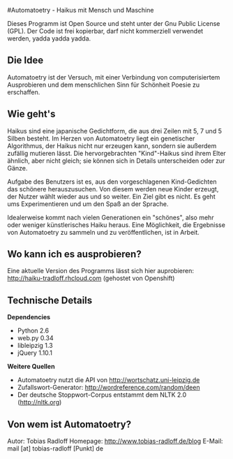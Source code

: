 #Automatoetry - Haikus mit Mensch und Maschine

Dieses Programm ist Open Source und steht unter der Gnu Public License (GPL). Der Code ist frei kopierbar, darf nicht kommerziell verwendet werden, yadda yadda yadda.

## Die Idee

Automatoetry ist der Versuch, mit einer Verbindung von computerisiertem Ausprobieren und dem menschlichen Sinn für Schönheit Poesie zu erschaffen.

## Wie geht's

Haikus sind eine japanische Gedichtform, die aus drei Zeilen mit 5, 7 und 5 Silben besteht. Im Herzen von Automatoetry liegt ein genetischer Algorithmus, der Haikus nicht nur erzeugen kann, sondern sie außerdem zufällig mutieren lässt. Die hervorgebrachten "Kind"-Haikus sind ihrem Elter ähnlich, aber nicht gleich; sie können sich in Details unterscheiden oder zur Gänze.

Aufgabe des Benutzers ist es, aus den vorgeschlagenen Kind-Gedichten das schönere herauszusuchen. Von diesem werden neue Kinder erzeugt, der Nutzer wählt wieder aus und so weiter. Ein Ziel gibt es nicht. Es geht ums Experimentieren und um den Spaß an der Sprache.

Idealerweise kommt nach vielen Generationen ein "schönes", also mehr oder weniger künstlerisches Haiku heraus. Eine Möglichkeit, die Ergebnisse von Automatoetry zu sammeln und zu veröffentlichen, ist in Arbeit.

## Wo kann ich es ausprobieren?

Eine aktuelle Version des Programms lässt sich hier auprobieren: http://haiku-tradloff.rhcloud.com (gehostet von Openshift)

## Technische Details

**Dependencies**
- Python 2.6
- web.py 0.34
- libleipzig 1.3
- jQuery 1.10.1

**Weitere Quellen**
- Automatoetry nutzt die API von http://wortschatz.uni-leipzig.de
- Zufallswort-Generator: http://wordreference.com/random/deen
- Der deutsche Stoppwort-Corpus entstammt dem NLTK 2.0 (http://nltk.org)

## Von wem ist Automatoetry?

Autor: Tobias Radloff
Homepage: http://www.tobias-radloff.de/blog
E-Mail: mail [at] tobias-radloff [Punkt] de
